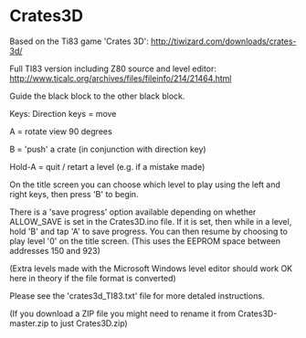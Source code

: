 # Crates3D

Based on the Ti83 game 'Crates 3D':
http://tiwizard.com/downloads/crates-3d/

Full TI83 version including Z80 source and level editor:
http://www.ticalc.org/archives/files/fileinfo/214/21464.html

Guide the black block to the other black block.

Keys: 
Direction keys = move

A = rotate view 90 degrees

B = 'push' a crate (in conjunction with direction key)

Hold-A = quit / retart a level (e.g. if a mistake made)

On the title screen you can choose which level to play
using the left and right keys, then press 'B' to begin.

There is a 'save progress' option available depending on whether
ALLOW_SAVE is set in the Crates3D.ino file. If it is set, then
while in a level, hold 'B' and tap 'A' to save progress. You
can then resume by choosing to play level '0' on the title screen.
(This uses the EEPROM space between addresses 150 and 923)

(Extra levels made with the Microsoft Windows level editor should work
OK here in theory if the file format is converted)

Please see the 'crates3d_TI83.txt' file for more detaled instructions.

(If you download a ZIP file you might need to rename it from Crates3D-master.zip to just Crates3D.zip)

